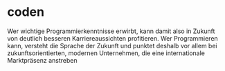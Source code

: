# coden

Wer wichtige Programmierkenntnisse erwirbt, kann damit also in Zukunft von deutlich besseren Karriereaussichten profitieren. Wer Programmieren kann, versteht die Sprache der Zukunft und punktet deshalb vor allem bei zukunftsorientierten, modernen Unternehmen, die eine internationale Marktpräsenz anstreben
